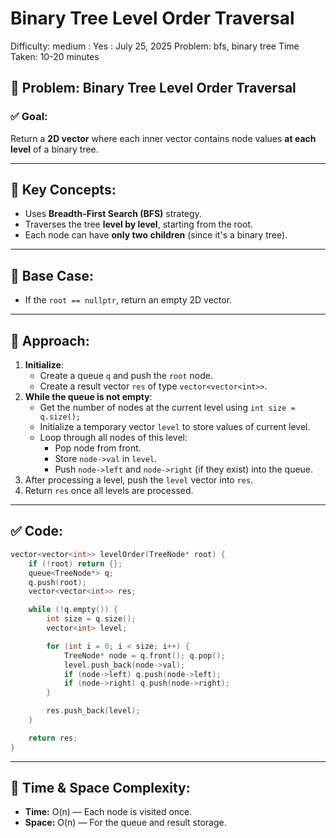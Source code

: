# Binary Tree Level Order Traversal

Difficulty: medium
 : Yes
: July 25, 2025
Problem: bfs, binary tree
Time Taken: 10-20 minutes

## 📌 Problem: Binary Tree Level Order Traversal

### ✅ Goal:

Return a **2D vector** where each inner vector contains node values **at each level** of a binary tree.

---

## 🧠 Key Concepts:

- Uses **Breadth-First Search (BFS)** strategy.
- Traverses the tree **level by level**, starting from the root.
- Each node can have **only two children** (since it's a binary tree).

---

## 🧱 Base Case:

- If the `root == nullptr`, return an empty 2D vector.

---

## 🔧 Approach:

1. **Initialize**:
    - Create a queue `q` and push the `root` node.
    - Create a result vector `res` of type `vector<vector<int>>`.
2. **While the queue is not empty**:
    - Get the number of nodes at the current level using `int size = q.size();`
    - Initialize a temporary vector `level` to store values of current level.
    - Loop through all nodes of this level:
        - Pop node from front.
        - Store `node->val` in `level`.
        - Push `node->left` and `node->right` (if they exist) into the queue.
3. After processing a level, push the `level` vector into `res`.
4. Return `res` once all levels are processed.

---

## ✅ Code:

```cpp
vector<vector<int>> levelOrder(TreeNode* root) {
    if (!root) return {};
    queue<TreeNode*> q;
    q.push(root);
    vector<vector<int>> res;

    while (!q.empty()) {
        int size = q.size();
        vector<int> level;

        for (int i = 0; i < size; i++) {
            TreeNode* node = q.front(); q.pop();
            level.push_back(node->val);
            if (node->left) q.push(node->left);
            if (node->right) q.push(node->right);
        }

        res.push_back(level);
    }

    return res;
}

```

---

## 📝 Time & Space Complexity:

- **Time:** O(n) — Each node is visited once.
- **Space:** O(n) — For the queue and result storage.